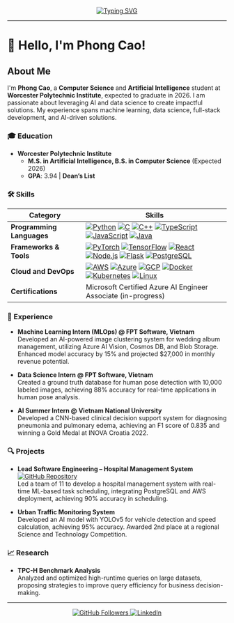 <p align="center">
  <a href="https://github.com/PhongCT1105">
    <img src="https://readme-typing-svg.demolab.com/?lines=Welcome+to+my+GitHub+profile!&center=true&width=800&height=80" alt="Typing SVG">
  </a>
</p>

---

# 👋 Hello, I'm Phong Cao!

## About Me

I'm **Phong Cao**, a **Computer Science** and **Artificial Intelligence** student at **Worcester Polytechnic Institute**, expected to graduate in 2026. I am passionate about leveraging AI and data science to create impactful solutions. My experience spans machine learning, data science, full-stack development, and AI-driven solutions.

### 🎓 Education
- **Worcester Polytechnic Institute**  
  - **M.S. in Artificial Intelligence, B.S. in Computer Science** (Expected 2026)
  - **GPA**: 3.94 | **Dean’s List**

### 🛠 Skills

| Category                  | Skills                                                                                                                                                                                                                                       |
|---------------------------|----------------------------------------------------------------------------------------------------------------------------------------------------------------------------------------------------------------------------------------------|
| **Programming Languages** | [![Python](https://skillicons.dev/icons?i=python)](https://skillicons.dev) [![C](https://skillicons.dev/icons?i=c)](https://skillicons.dev) [![C++](https://skillicons.dev/icons?i=cpp)](https://skillicons.dev) [![TypeScript](https://skillicons.dev/icons?i=typescript)](https://skillicons.dev) [![JavaScript](https://skillicons.dev/icons?i=javascript)](https://skillicons.dev) [![Java](https://skillicons.dev/icons?i=java)](https://skillicons.dev) |
| **Frameworks & Tools**    | [![PyTorch](https://skillicons.dev/icons?i=pytorch)](https://skillicons.dev) [![TensorFlow](https://skillicons.dev/icons?i=tensorflow)](https://skillicons.dev) [![React](https://skillicons.dev/icons?i=react)](https://skillicons.dev) [![Node.js](https://skillicons.dev/icons?i=nodejs)](https://skillicons.dev) [![Flask](https://skillicons.dev/icons?i=flask)](https://skillicons.dev) [![PostgreSQL](https://skillicons.dev/icons?i=postgres)](https://skillicons.dev) |
| **Cloud and DevOps**      | [![AWS](https://skillicons.dev/icons?i=aws)](https://skillicons.dev) [![Azure](https://skillicons.dev/icons?i=azure)](https://skillicons.dev) [![GCP](https://skillicons.dev/icons?i=gcp)](https://skillicons.dev) [![Docker](https://skillicons.dev/icons?i=docker)](https://skillicons.dev) [![Kubernetes](https://skillicons.dev/icons?i=kubernetes)](https://skillicons.dev) [![Linux](https://skillicons.dev/icons?i=linux)](https://skillicons.dev) |
| **Certifications**        | Microsoft Certified Azure AI Engineer Associate (in-progress)                                                                                                                                                                               |

### 💼 Experience
- **Machine Learning Intern (MLOps) @ FPT Software, Vietnam**  
  Developed an AI-powered image clustering system for wedding album management, utilizing Azure AI Vision, Cosmos DB, and Blob Storage. Enhanced model accuracy by 15% and projected $27,000 in monthly revenue potential.

- **Data Science Intern @ FPT Software, Vietnam**  
  Created a ground truth database for human pose detection with 10,000 labeled images, achieving 88% accuracy for real-time applications in human pose analysis.

- **AI Summer Intern @ Vietnam National University**  
  Developed a CNN-based clinical decision support system for diagnosing pneumonia and pulmonary edema, achieving an F1 score of 0.835 and winning a Gold Medal at INOVA Croatia 2022.

### 🔍 Projects
- **Lead Software Engineering – Hospital Management System** [![GitHub Repository](https://img.shields.io/badge/Repository-Click_Here-181717?style=flat&logo=github&logoColor=white)](https://github.com/PhongCT1105/CS3733_Project)  
  Led a team of 11 to develop a hospital management system with real-time ML-based task scheduling, integrating PostgreSQL and AWS deployment, achieving 90% accuracy in scheduling.

- **Urban Traffic Monitoring System**  
  Developed an AI model with YOLOv5 for vehicle detection and speed calculation, achieving 95% accuracy. Awarded 2nd place at a regional Science and Technology Competition.

### 📈 Research
- **TPC-H Benchmark Analysis**  
  Analyzed and optimized high-runtime queries on large datasets, proposing strategies to improve query efficiency for business decision-making.

---

<p align="center">
  <a href="https://github.com/PhongCT1105">
    <img src="https://img.shields.io/github/followers/PhongCT1105?label=Follow&style=social" alt="GitHub Followers">
  </a>
  <a href="https://www.linkedin.com/in/phong-cao">
    <img src="https://img.shields.io/badge/-Connect-blue?style=social&logo=Linkedin" alt="LinkedIn">
  </a>
</p>
